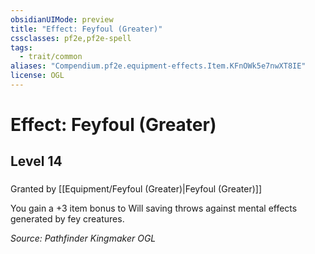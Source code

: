 ```yaml
---
obsidianUIMode: preview
title: "Effect: Feyfoul (Greater)"
cssclasses: pf2e,pf2e-spell
tags:
  - trait/common
aliases: "Compendium.pf2e.equipment-effects.Item.KFnOWk5e7nwXT8IE"
license: OGL
---
```

# Effect: Feyfoul (Greater)
## Level 14
### 






Granted by [[Equipment/Feyfoul (Greater)|Feyfoul (Greater)]]

You gain a +3 item bonus to Will saving throws against mental effects generated by fey creatures.

*Source: Pathfinder Kingmaker*
*OGL*